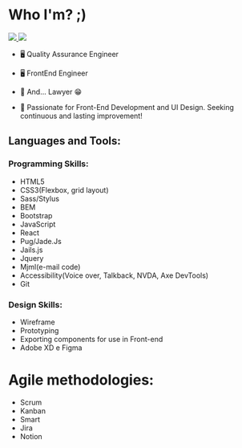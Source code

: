
# Who I'm? ;)

 <a href="https://wa.me/<21971269010>" alt="WhatsApp" target="_blank">
<img src="https://img.shields.io/badge/-WhatsApp-25d366?style=flat- square&labelColor=25d366&logo=whatsapp&logoColor=white&link=https://wa.me/<SEUNUMERO>"/>
 </a>
<a href="https://www.linkedin.com/in/danvilela/" alt="linkedin" target="_blank">
<img src="https://img.shields.io/badge/LinkedIn-%230077B5.svg?&style=flat-square&logo=linkedin&logoColor=white">
</a>

- 🖥 Quality Assurance Engineer

- 🖥 FrontEnd Engineer

- 💼 And... Lawyer 😁

- 🎁 Passionate for Front-End Development and UI Design. Seeking continuous and lasting improvement! 


## Languages and Tools: 

### Programming Skills:

- HTML5
- CSS3(Flexbox, grid layout)
- Sass/Stylus
- BEM
- Bootstrap
- JavaScript
- React
- Pug/Jade.Js
- Jails.js
- Jquery
- Mjml(e-mail code)
- Accessibility(Voice over, Talkback, NVDA, Axe DevTools)
- Git

### Design Skills:

- Wireframe
- Prototyping
- Exporting components for use in Front-end
- Adobe XD e Figma

# Agile methodologies:

- Scrum
- Kanban
- Smart
- Jira
- Notion

